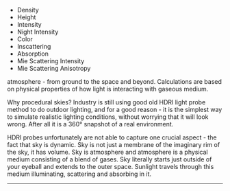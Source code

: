 * Density
* Height
* Intensity
* Night Intensity
* Color
* Inscattering
* Absorption
* Mie Scattering Intensity
* Mie Scattering Anisotropy


atmosphere - from ground to the space and beyond. Calculations are based on physical properties of how light is
interacting with gaseous medium.

Why procedural skies?
Industry is still using good old HDRI light probe method to do outdoor lighting, and for a good reason - it is the
simplest way to simulate realistic lighting conditions, without worrying that it will look wrong. After all it is a 360°
snapshot of a real environment.

HDRI probes unfortunately are not able to capture one crucial aspect - the fact that sky is dynamic. Sky is not just a
membrane of the imaginary rim of the sky, it has volume. Sky is atmosphere and atmosphere is a physical medium
consisting of a blend of gases. Sky literally starts just outside of your eyeball and extends to the outer space.
Sunlight travels through this medium illuminating, scattering and absorbing in it.

____